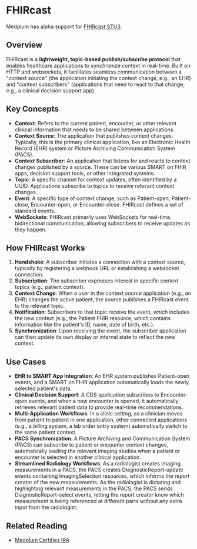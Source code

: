 # FHIRcast

Medplum has alpha support for [FHIRcast STU3](https://build.fhir.org/ig/HL7/fhircast-docs/).

## Overview

FHIRcast is a **lightweight, topic-based publish/subscribe protocol** that enables healthcare applications to synchronize context in real-time. Built on HTTP and websockets, it facilitates seamless communication between a "context source" (the application initiating the context change, e.g., an EHR) and "context subscribers" (applications that need to react to that change, e.g., a clinical decision support app).

## Key Concepts

- **Context**: Refers to the current patient, encounter, or other relevant clinical information that needs to be shared between applications.
- **Context Source**: The application that publishes context changes. Typically, this is the primary clinical application, like an Electronic Health Record (EHR) system or Picture Archiving Communication System (PACS).
- **Context Subscriber**: An application that listens for and reacts to context changes published by a source. These can be various SMART on FHIR apps, decision support tools, or other integrated systems.
- **Topic**: A specific channel for context updates, often identified by a UUID. Applications subscribe to topics to receive relevant context changes.
- **Event**: A specific type of context change, such as Patient-open, Patient-close, Encounter-open, or Encounter-close. FHIRcast defines a set of standard events.
- **WebSockets**: FHIRcast primarily uses WebSockets for real-time, bidirectional communication, allowing subscribers to receive updates as they happen.

## How FHIRcast Works

1. **Handshake**: A subscriber initiates a connection with a context source, typically by registering a webhook URL or establishing a websocket connection.
2. **Subscription**: The subscriber expresses interest in specific context topics (e.g., patient context).
3. **Context Change**: When a user in the context source application (e.g., an EHR) changes the active patient, the source publishes a FHIRcast event to the relevant topic.
4. **Notification**: Subscribers to that topic receive the event, which includes the new context (e.g., the Patient FHIR resource, which contains information like the patient's ID, name, date of birth, etc.).
5. **Synchronization**: Upon receiving the event, the subscriber application can then update its own display or internal state to reflect the new context.

## Use Cases

- **EHR to SMART App Integration**: An EHR system publishes Patient-open events, and a SMART on FHIR application automatically loads the newly selected patient's data.
- **Clinical Decision Support**: A CDS application subscribes to Encounter-open events, and when a new encounter is opened, it automatically retrieves relevant patient data to provide real-time recommendations.
- **Multi-Application Workflows**: In a clinic setting, as a clinician moves from patient to patient in one application, other connected applications (e.g., a billing system, a lab order entry system) automatically switch to the same patient context.
- **PACS Synchronization**: A Picture Archiving and Communication System (PACS) can subscribe to patient or encounter context changes, automatically loading the relevant imaging studies when a patient or encounter is selected in another clinical application.
- **Streamlined Radiology Workflows**: As a radiologist creates imaging measurements in a PACS, the PACS creates DiagnosticReport-update events containing ImagingSelection resources, which informs the report creator of the new measurements. As the radiologist is dictating and highlighting relevant measurements in the PACS, the PACS sends DiagnosticReport-select events, letting the report creator know which measurement is being referenced at different parts without any extra input from the radiologist.

## Related Reading

- [Medplum Certifies IRA](/blog/ihe-ira-radiology-reporting)